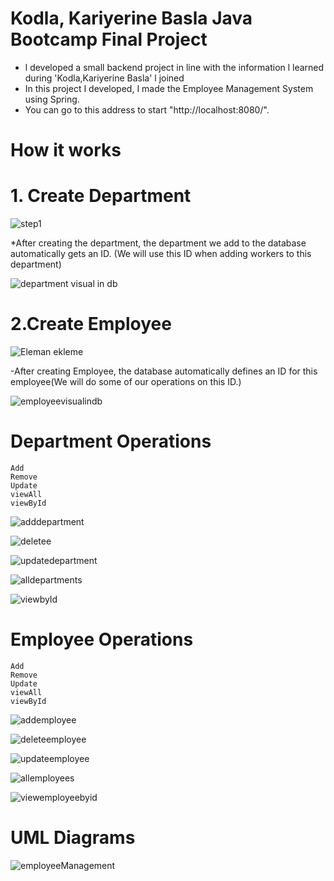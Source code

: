 # Kodla, Kariyerine Basla Java Bootcamp Final Project



* l developed a small backend project in line with the information l learned during 'Kodla,Kariyerine Basla' l joined
* In this project I developed, I made the Employee Management System using Spring.
* You can go to this address to start "http://localhost:8080/".


# How it works 
   # 1. Create Department
   
   ![step1](https://user-images.githubusercontent.com/70436168/167297088-ff8984b8-2866-4067-8f2d-d4e6495f202d.png)


*After creating the department, the department we add to the database automatically gets an ID. (We will use this ID when adding workers to this department)


![department visual in db](https://user-images.githubusercontent.com/70436168/167297109-8fbb156e-1f2e-4890-aaa7-815be1e30cbb.png)

   # 2.Create Employee

![Eleman ekleme](https://user-images.githubusercontent.com/70436168/167297134-b07058c7-6fcf-4def-97f0-a0024dd4ab3b.png)

-After creating Employee, the database automatically defines an ID  for this employee(We will do some of our operations on this ID.)

![employeevisualindb](https://user-images.githubusercontent.com/70436168/167297161-8b731bd1-a067-4004-8976-dc2b8e9bb027.png)

 # Department Operations
   ```
   Add
   Remove
   Update
   viewAll
   viewById
   ```
   
   ![adddepartment](https://user-images.githubusercontent.com/70436168/167297250-9b28d312-2e3c-4a36-a214-d7e7d76c383f.png)
   
   ![deletee](https://user-images.githubusercontent.com/70436168/167297256-8358c0c0-662f-484d-97c3-b9ab20fab41a.png)
   
   ![updatedepartment](https://user-images.githubusercontent.com/70436168/167297036-963a3fa3-ce01-4a33-8e8c-21fd324b1657.png)
   
   ![alldepartments](https://user-images.githubusercontent.com/70436168/167297361-94da228a-c335-41b6-b8f8-7e62b77a4e47.png)
   
   ![viewbyId](https://user-images.githubusercontent.com/70436168/167297416-b4a2639b-9982-4885-9028-db694bf0d292.png)

 # Employee Operations
 
   ```
   Add
   Remove
   Update
   viewAll
   viewById
   ```
   
   ![addemployee](https://user-images.githubusercontent.com/70436168/167297507-bb04236c-5341-4e3d-a35e-d22c0b206a88.png)
   
   
   ![deleteemployee](https://user-images.githubusercontent.com/70436168/167297575-5ea5753d-e8f3-4390-83f9-f7cb5692f007.png)
   
   
   ![updateemployee](https://user-images.githubusercontent.com/70436168/167297636-c6f12fd6-5042-4b92-aef4-95c34565628b.png)
   
   
   ![allemployees](https://user-images.githubusercontent.com/70436168/167297692-4a914bd2-94d1-4f7e-bc9b-07866302211e.png)
   
   
   ![viewemployeebyid](https://user-images.githubusercontent.com/70436168/167297748-4ac4fad2-5bcb-46c8-aae3-e194b3a889c1.png)

   
# UML Diagrams

![employeeManagement](https://user-images.githubusercontent.com/70436168/167401833-74e3c103-4854-4ab8-ba1f-4a035bb1802b.png)
   
